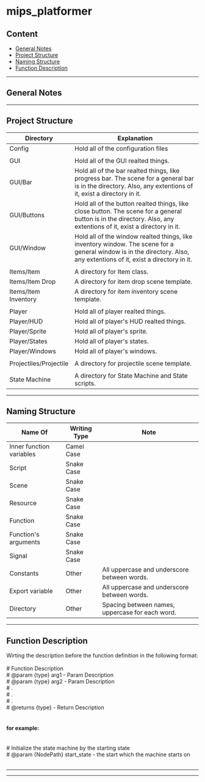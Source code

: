 # mips_platformer
 
Content
-------------

* [General Notes](#general_notes)
* [Project Structure](#project_structure)
* [Naming Structure](#naming_structure)
* [Function Description](#function_description)

***

<a name="general_notes">General Notes</a>
-------------
***

<a name="project_structure">Project Structure</a>
-----------------
| Directory | Explanation |
|---|---|
| Config | Hold all of the configuration files |
|      |
| GUI | Hold all of the GUI realted things. |
| GUI/Bar | Hold all of the bar realted things, like progress bar. The scene for a general bar is in the directory. Also, any extentions of it, exist a directory in it. |
| GUI/Buttons  | Hold all of the button realted things, like close button. The scene for a general button is in the directory. Also, any extentions of it, exist a directory in it. |
| GUI/Window | Hold all of the window realted things, like inventory window. The scene for a general window is in the directory. Also, any extentions of it, exist a directory in it. |
|   |   |
| Items/Item | A directory for Item class. |
| Items/Item Drop | A directory for item drop scene template. |
| Items/Item Inventory | A directory for item inventory scene template. |
|   |   |
| Player | Hold all of player realted things. |
| Player/HUD | Hold all of player's HUD realted things. |
| Player/Sprite | Hold all of player's sprite. |
| Player/States | Hold all of player's states. |
| Player/Windows | Hold all of player's windows. |
|   |   |
| Projectiles/Projectile  | A directory for projectile scene template. |
|   |   |
| State Machine  | A directory for State Machine and State scripts. |

***

<a name="naming_structure">Naming Structure</a>
----------------

| Name Of | Writing Type | Note |
|---|---|---|
| Inner function variables  | Camel Case |   |
| Script | Snake Case |   |
| Scene | Snake Case |   |
| Resource | Snake Case |   |
| Function | Snake Case |   |
| Function's arguments | Snake Case |   |
| Signal | Snake Case |   |
| Constants | Other | All uppercase and underscore between words. |
| Export variable | Other | All uppercase and underscore between words. |
| Directory | Other | Spacing between names, uppercase for each word. |

***

<a name="function_description">Function Description</a>
--------------------
Wirting the description before the function definition in the following format:<br/>
<br/>
\# Function Description<br/>
\# @param {type} arg1 - Param Description<br/>
\# @param {type} arg2 - Param Description<br/>
\# .<br/>
\# .<br/>
\# .<br/>
\# @returns {type} - Return Description<br/>
<br/>

#### for example:
<br/>
# Initialize the state machine by the starting state<br/>
# @param {NodePath} start_state - the start which the machine starts on<br/>
<br/>

***

***